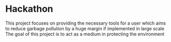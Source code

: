 # Hackathon
This project focuses on providing the necessary tools for a user which aims to reduce garbage pollution by a huge margin if implemented in large scale
The goal of this  project is to act as a medium in protecting the environment 
